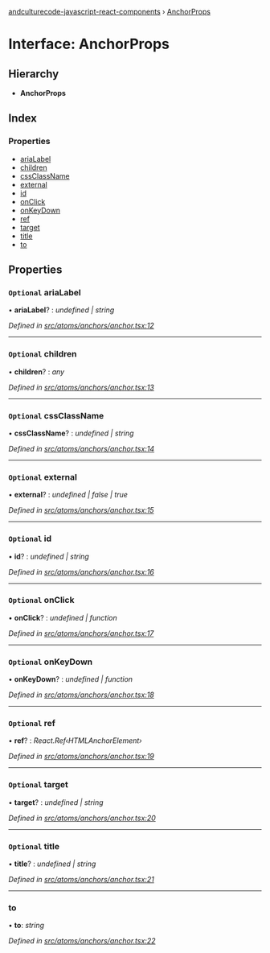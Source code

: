 [andculturecode-javascript-react-components](../README.md) › [AnchorProps](anchorprops.md)

# Interface: AnchorProps

## Hierarchy

* **AnchorProps**

## Index

### Properties

* [ariaLabel](anchorprops.md#optional-arialabel)
* [children](anchorprops.md#optional-children)
* [cssClassName](anchorprops.md#optional-cssclassname)
* [external](anchorprops.md#optional-external)
* [id](anchorprops.md#optional-id)
* [onClick](anchorprops.md#optional-onclick)
* [onKeyDown](anchorprops.md#optional-onkeydown)
* [ref](anchorprops.md#optional-ref)
* [target](anchorprops.md#optional-target)
* [title](anchorprops.md#optional-title)
* [to](anchorprops.md#to)

## Properties

### `Optional` ariaLabel

• **ariaLabel**? : *undefined | string*

*Defined in [src/atoms/anchors/anchor.tsx:12](https://github.com/AndcultureCode/AndcultureCode.JavaScript.React.Components/blob/85bf079/src/atoms/anchors/anchor.tsx#L12)*

___

### `Optional` children

• **children**? : *any*

*Defined in [src/atoms/anchors/anchor.tsx:13](https://github.com/AndcultureCode/AndcultureCode.JavaScript.React.Components/blob/85bf079/src/atoms/anchors/anchor.tsx#L13)*

___

### `Optional` cssClassName

• **cssClassName**? : *undefined | string*

*Defined in [src/atoms/anchors/anchor.tsx:14](https://github.com/AndcultureCode/AndcultureCode.JavaScript.React.Components/blob/85bf079/src/atoms/anchors/anchor.tsx#L14)*

___

### `Optional` external

• **external**? : *undefined | false | true*

*Defined in [src/atoms/anchors/anchor.tsx:15](https://github.com/AndcultureCode/AndcultureCode.JavaScript.React.Components/blob/85bf079/src/atoms/anchors/anchor.tsx#L15)*

___

### `Optional` id

• **id**? : *undefined | string*

*Defined in [src/atoms/anchors/anchor.tsx:16](https://github.com/AndcultureCode/AndcultureCode.JavaScript.React.Components/blob/85bf079/src/atoms/anchors/anchor.tsx#L16)*

___

### `Optional` onClick

• **onClick**? : *undefined | function*

*Defined in [src/atoms/anchors/anchor.tsx:17](https://github.com/AndcultureCode/AndcultureCode.JavaScript.React.Components/blob/85bf079/src/atoms/anchors/anchor.tsx#L17)*

___

### `Optional` onKeyDown

• **onKeyDown**? : *undefined | function*

*Defined in [src/atoms/anchors/anchor.tsx:18](https://github.com/AndcultureCode/AndcultureCode.JavaScript.React.Components/blob/85bf079/src/atoms/anchors/anchor.tsx#L18)*

___

### `Optional` ref

• **ref**? : *React.Ref‹HTMLAnchorElement›*

*Defined in [src/atoms/anchors/anchor.tsx:19](https://github.com/AndcultureCode/AndcultureCode.JavaScript.React.Components/blob/85bf079/src/atoms/anchors/anchor.tsx#L19)*

___

### `Optional` target

• **target**? : *undefined | string*

*Defined in [src/atoms/anchors/anchor.tsx:20](https://github.com/AndcultureCode/AndcultureCode.JavaScript.React.Components/blob/85bf079/src/atoms/anchors/anchor.tsx#L20)*

___

### `Optional` title

• **title**? : *undefined | string*

*Defined in [src/atoms/anchors/anchor.tsx:21](https://github.com/AndcultureCode/AndcultureCode.JavaScript.React.Components/blob/85bf079/src/atoms/anchors/anchor.tsx#L21)*

___

###  to

• **to**: *string*

*Defined in [src/atoms/anchors/anchor.tsx:22](https://github.com/AndcultureCode/AndcultureCode.JavaScript.React.Components/blob/85bf079/src/atoms/anchors/anchor.tsx#L22)*
